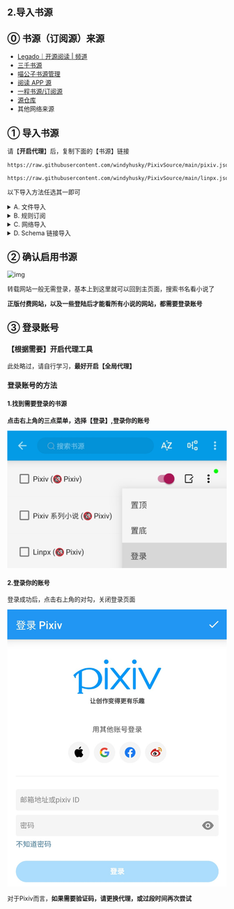 ## 2.导入书源

## ⓪ 书源（订阅源）来源
- [Legado｜开源阅读 | 频道](https://t.me/legado_channels)
- [三千书源](https://shuyuan.yiove.com)
- [喵公子书源管理](http://yuedu.miaogongzi.net/gx.html)
- [阅读 APP 源](https://legado.aoaostar.com/)  
- [一程书源/订阅源](https://flowus.cn/share/923f5a35-6dcf-47d1-b8eb-b9c5ef3ed39b/)
- [源仓库](https://www.yckceo.com/yuedu/shuyuan/index.html)
- 其他网络来源


## ① 导入书源

请【**开启代理**】后，复制下面的【书源】链接
```
https://raw.githubusercontent.com/windyhusky/PixivSource/main/pixiv.json
```
```
https://raw.githubusercontent.com/windyhusky/PixivSource/main/linpx.json
```
以下导入方法任选其一即可
<details>
<summary> A. 文件导入 </summary>

### A.文件导入更简单
#### 1.下载书源/订阅源文件
Chrome 等浏览器可以打开 [这个网址](https://github.com/windyhusky/PixivSource) ，选择 **链接另存为** 或 **下载链接**，下载相应书源


#### 2.使用阅读打开
![img](pic/OpenInLegado.png)


#### 3.导入完成并启用书源/订阅源
![img](./pic/InportBookSourcePixiv.jpg)
</details>


<details>
<summary> B. 规则订阅 </summary>

### B.规则订阅易更新
#### 1. 打开【订阅】页面，点击【规则订阅】
![img](./pic/SubscribeEntry.jpg)


#### 2. 点击加号，粘贴链接，保存订阅
![img](./pic/SubscribeBoookSourcePixiv.jpg)


#### 3. 点击相应订阅规则，导入并启用/更新书源
![img](./pic/SubscribeHomePage.jpg)

**首次点击【订阅规则】 即可导入**

![img](./pic/InportBookSourcePixiv.jpg)

**导入之后，再次点击则会检查更新**
</details>


<details>
<summary> C. 网络导入 </summary>

### C.网络导入也方便
#### 1.打开【我的】页面，点击【书源管理】
![img](./pic/ImportOnlineBookSource1.jpg)


#### 2.点击右上角的三点菜单，选择【网络导入】
![img](./pic/ImportOnlineBookSource2.jpg)


#### 3.粘贴书源链接，点击确定
![img](./pic/ImportOnlineBookSource3.jpg)


#### 4.导入完成并启用书源
**如果导入失败，请开启代理，或过段时间重试**

![img](./pic/InportBookSourcePixiv.jpg)
</details>


<details>
<summary> D. Schema 链接导入 </summary>

### D.Schema 链接导入最方便【适用于书源提供方】
大多点击链接一键导入书源/订阅源，都是是采用了这种方式，如：**[喵公子书源管理](http://yuedu.miaogongzi.net/gx.html)**

#### 0.【书源提供方】为按钮等添加链接
大多一键导入书源/订阅源，都是采用了这种方式
> ```
> 可通过url唤起阅读进行一键导入,url格式: legado://import/{path}?src={url}
> path类型: bookSource,rssSource,replaceRule,textTocRule,httpTTS,theme,readConfig,addToBookshelf
> path类型解释: 书源,订阅源,替换规则,本地txt小说目录规则,在线朗读引擎,主题,阅读排版,添加到书架
> legado://import/addToBookshelf?src={url}
> ```
> 自官方API：https://github.com/gedoor/legado#api-


导入 Pixiv 书源的连接如下：
```
yuedu://booksource/importonline?src=https://raw.githubusercontent.com/windyhusky/PixivSource/main/pixiv.json
```
```
legado://import/bookSource?src=https://raw.githubusercontent.com/windyhusky/PixivSource/main/pixiv.json
```

#### 1.手机浏览器内点击链接，跳转阅读
浏览器打开：**[喵公子书源管理](http://yuedu.miaogongzi.net/gx.html)**

一键导入按钮的链接，即为下面这条链接：
```
yuedu://booksource/importonline?src=https://cdn05042023.gitlink.org.cn/api/v1/repos/yi-c/yd/raw/sy.json?ref=master&access_token=92edf695d430562349cbfac4009fda6ad36817dd
```

点击链接，跳转阅读
![img](pic/OpenInLegado.png)

#### 2.导入完成并启用书源
![img](./pic/InportBookSourcePixiv.jpg)
</details>


## ② 确认启用书源
![img](https://telegra.ph/file/7b866f92fa9b556818206.png)

转载网站一般无需登录，基本上到这里就可以回到主页面，搜索书名看小说了

**正版付费网站，以及一些登陆后才能看所有小说的网站，都需要登录账号**



## ③ 登录账号

### 【根据需要】开启代理工具

此处略过，请自行学习，**最好开启【全局代理】**

### 登录账号的方法
#### 1.找到需要登录的书源
**点击右上角的三点菜单，选择【登录】,登录你的账号**

![img](./pic/PixivLoginIn1.jpg)


#### 2.登录你的账号
登录成功后，点击右上角的对勾，关闭登录页面

![img](./pic/PixivLoginIn2.jpg)

对于Pixiv而言，**如果需要验证码，请更换代理，或过段时间再次尝试**

